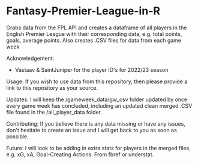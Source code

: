 # Fantasy-Premier-League-in-R
Grabs data from the FPL API and creates a dataframe of all players in the English Premier League with their corresponding data, e.g. total points, goals, average points. Also creates .CSV files for data from each game week

Acknowledgement:
- Vastaav & SaintJuniper for the player ID's for 2022/23 season

Usage:
If you wish to use data from this repository, then please provide a link to this repository as your source.

Updates:
I will keep the /gameweek_data/gw_csv folder updated by once every game week has concluded, including an updated clean merged .CSV file found in the /all_player_data folder.

Contributing:
If you believe there is any data missing or have any issues, don't hesitate to create an issue and I will get back to you as soon as possible.

Future:
I will look to be adding in extra stats for players in the merged files, e.g. xG, xA, Goal-Creating Actions. From fbref or understat.
